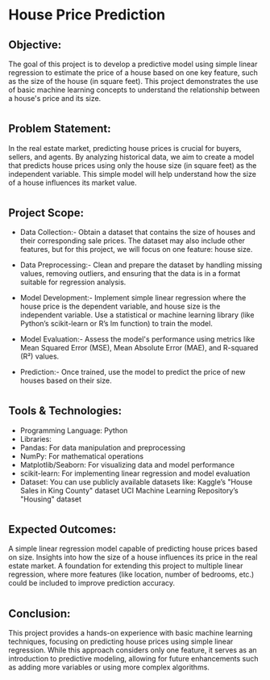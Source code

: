 # House Price Prediction
## Objective:
The goal of this project is to develop a predictive model using simple linear regression to estimate the price of a house based on one key feature, such as the size of the house (in square feet). This project demonstrates the use of basic machine learning concepts to understand the relationship between a house's price and its size.
#
## Problem Statement:
In the real estate market, predicting house prices is crucial for buyers, sellers, and agents. By analyzing historical data, we aim to create a model that predicts house prices using only the house size (in square feet) as the independent variable. This simple model will help understand how the size of a house influences its market value.
#
## Project Scope:
* Data Collection:- Obtain a dataset that contains the size of houses and their corresponding sale prices. The dataset may also include other features, but for this project, we will focus on one feature: house size.

* Data Preprocessing:- Clean and prepare the dataset by handling missing values, removing outliers, and ensuring that the data is in a format suitable for regression analysis.

* Model Development:-
 Implement simple linear regression where the house price is the dependent variable, and house size is the independent variable.
 Use a statistical or machine learning library (like Python’s scikit-learn or R’s lm function) to train the model.
* Model Evaluation:- Assess the model's performance using metrics like Mean Squared Error (MSE), Mean Absolute Error (MAE), and R-squared (R²) values.
 
* Prediction:- Once trained, use the model to predict the price of new houses based on their size.
#
## Tools & Technologies:
* Programming Language: Python 
* Libraries:
* Pandas: For data manipulation and preprocessing
* NumPy: For mathematical operations
* Matplotlib/Seaborn: For visualizing data and model performance
* scikit-learn: For implementing linear regression and model evaluation
* Dataset: You can use publicly available datasets like:
 Kaggle’s "House Sales in King County" dataset
 UCI Machine Learning Repository’s "Housing" dataset
#
## Expected Outcomes:
A simple linear regression model capable of predicting house prices based on size.
Insights into how the size of a house influences its price in the real estate market.
A foundation for extending this project to multiple linear regression, where more features (like location, number of bedrooms, etc.) could be included to improve prediction accuracy.
#
## Conclusion: 
  This project provides a hands-on experience with basic machine learning techniques, focusing on predicting house prices using simple linear regression. While this approach considers only one feature, it serves 
  as an introduction to predictive modeling, allowing for future enhancements such as adding more variables or using more complex algorithms.





